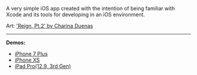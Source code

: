 A very simple iOS app created with the intention of being familiar with Xcode and its tools for developing in an iOS environment. 

Art: ['Reign, Pt.2' by Charina Duenas](https://www.deviantart.com/thebrokenmasterpiece/art/Reign-Pt-2-746070732)
___
**Demos:** 
- [iPhone 7 Plus](https://i.imgur.com/57DFKhN.gifv)
- [iPhone XS](https://i.imgur.com/Eo2pjCZ.gifv)
- [iPad Pro(12.9, 3rd Gen)](https://i.imgur.com/aoTCfFV.gifv)

